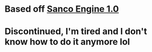 # Based off [Sanco Engine 1.0](https://github.com/SanicBTW/Sanco-Engine-Android)
# Discontinued, I'm tired and I don't know how to do it anymore lol